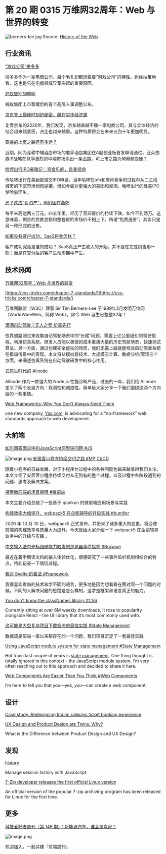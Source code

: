 # 第 20 期 0315 万维网32周年：Web 与世界的转变
![berners-lee.jpg](https://cdn.nlark.com/yuque/0/2021/jpeg/85771/1615740856379-a3e891d1-5da9-42ff-b30e-d05faf258070.jpeg#align=left&display=inline&height=321&margin=%5Bobject%20Object%5D&name=berners-lee.jpg&originHeight=1283&originWidth=2000&size=91908&status=done&style=none&width=500)
Source: [History of the Web](https://webfoundation.org/about/vision/history-of-the-web/)

## 行业资讯
[“游戏公司”拼多多](https://mp.weixin.qq.com/s/vbyNslY5YMxsFZ-dRSuadg)

拼多多作为一家电商公司，每个毛孔却都透露着“游戏公司”的特性。剥丝抽茧地看，这也是它在电商领域异军突起的重要原因。

[蚂蚁告别胡晓明](https://mp.weixin.qq.com/s/Z1BpFS9jum9Rx93IRbCxlg)

蚂蚁集团上市暂缓后的首个高层人事调整公布。

[京东登上巅峰时刻的秘密，藏在实体经济里](https://mp.weixin.qq.com/s/SUdkn9NPhn0JhsOD02zn_w)

复盘京东的2020年，我们发现，京东越来越不像一家电商公司，其与实体经济的结合越来越紧密，占比也越来越重。这种特质将会在未来五到十年更加明显。

[亚朵的上市之路还有多远？](https://mp.weixin.qq.com/s/Nuq5QL4Y_IFlq5Rvrynffw)

近期，同为深耕中端酒店市场的君亭酒店集团在A股创业板首发申请通过，亚朵依靠IP战略在竞争激烈的中端市场杀出一条血路，可上市之路为何频频受挫？

[哈啰出行IPO豪赌记：资金见底，赴美续命](https://mp.weixin.qq.com/s/F2U3L0vG15aIpbUIqpzzpw)

传哈啰出行在美秘密递交IPO申请。当年哈啰在ofo和摩拜竞争的过程中从二三线城市的下沉市场悄然逆袭，但如今面对更强大的美团和滴滴，哈啰出行的赴美IPO梦险象环生。

[房子跌成“负资产”，他们困在燕郊](https://mp.weixin.qq.com/s/kmQ5knfK9LJx3jHLaVFltg)

每平米高达两三万元，四五年里，经历了燕郊房价的持续下跌，如今不到两万。这意味着，剩余的贷款总额和整套房的市场价不相上下，所谓“免费送房”，其实只是另一种形式的出售。

[如果没有客户成功，SaaS将会怎样？](https://mp.weixin.qq.com/s/xMwzTD-6EJl3KxYm8_wbEg)

客户成功究竟是谁的成功？
SaaS真正产生收入的开始，并不是在完成销售那一刻；而是在交付后的客户生命周期中产生。

## 技术热闻
[万维网32周年：Web 与世界的转变](https://mp.weixin.qq.com/s/gsV2sweVYtJET1o03WGKBQ)


[https://css-tricks.com/chapter-7-standards/](https://css-tricks.com/chapter-7-standards/)

万维网联盟（W3C）理事 Sir Tim Berners-Lee 于1989年3月发明万维网（WorldWideWeb，简称 Web）。如今 Web 诞生已整整32年！

[滴滴自动驾驶 | 无人之竞 仿真先行](https://mp.weixin.qq.com/s/TrrGFHkqCj8mZo98aOgLYA)

依靠道路测试来收集自动驾驶场景中的“长尾”问题，需要上亿公里级别的驾驶里程。利用仿真系统，研发人员能以极低的成本重演大量的历史驾驶场景，快速测试算法。另一方面，通过创建完全虚拟的场景，我们无需上路就能检验自动驾驶系统在极端情景中的表现。本文将从模拟器技术、大规模云计算、数据分析/管理三个方面，来阐述仿真系统在自动驾驶研发中的核心作用。

[云原生时代的 Alinode](https://mp.weixin.qq.com/s/1h5yY_qMlgiuI-4Wl9uTPw)

Alinode 作为一款强大的 Node.js 性能诊断产品，过去的一年，我们给 Alinode 定义了两个发展方向：观测性和调度性，简单给大家分享一下我们围绕这两个方向做的一些事情。

[Web Frameworks: Why You Don’t Always Need Them](https://thenewstack.io/case-against-web-frameworks/)

one new company, [Yax.com](https://yax.com/), is advocating for a “no-framework” web standards approach to web development.

## 大前端
[如何回答面试中的JavaScript原型链问题 #JS](https://yanhaijing.com/javascript/2021/03/13/javascript-prototype-chain/)

![image.png](https://cdn.nlark.com/yuque/0/2021/png/85771/1615685089896-db208745-65ab-430e-ae81-e9a40f81561a.png#align=left&display=inline&height=235&margin=%5Bobject%20Object%5D&name=image.png&originHeight=1036&originWidth=1390&size=182323&status=done&style=none&width=315)
[安居客小程序持续交付之路 #MP CI/CD](https://mp.weixin.qq.com/s/ZMJ4qo8oqWP4NRm3e5xtig)

随着小程序的日益发展，对于小程序付过程中的各种问题也越来越值得我们关注，本文介绍了安居客小程序持续交付从无到有的整个过程，以及过程中各阶段遇到的问题、思考及解决方案。

[探索微前端的场景极限 #微前端](https://www.zhihu.com/column/p/355419817)

本文主要介绍总结了一些基于 qiankun 的微前端应用场景与实践

[构建效率大幅提升，webpack5 在企鹅辅导的升级实践 #bundler](https://mp.weixin.qq.com/s/P3foOrcu4StJDGdX9xavng)

2020 年 10 月 10 日，webpack5 正式发布，并带来了诸多重大的变更，将会使前端的构建效率与质量大为提升。今天就给大家介绍一下 webpack5 在企鹅辅导业务中的升级与实践 。

[中文输入法中光标跟随能力触发的浏览器事件探究 #Browser](https://mp.weixin.qq.com/s/I4kHfMHIA83bTVzQfQnw3w)

最近在着手腾讯文档的输入体验优化，顺便研究了一些事件监听机制相结合的特点，特此记录一下填坑过程。

[我对 Svelte 的看法 #Framework](https://lutaonan.com/blog/svelte/)

我很喜欢看新的技术和学不同的语言，更多地是因为想看看在面对同一个问题的时候，不同的人解决问题的思路是怎么样的，这才是框架和语言真正的魅力。

[You don't know the classNames library #CSS](https://areknawo.com/you-dont-know-the-classnames-library/)

Currently sitting at over 6M weekly downloads, it rose to popularity alongside React - the UI library that it’s most commonly used with.

[这可能是大型复杂项目下数据流的最佳实践 #State Management](https://mp.weixin.qq.com/s/4WXa_2P4qIPS0ocKoquEVw)

数据流是前端一直以来都存在的一个问题，我们项目沉淀了一套最佳实践

[Using JavaScript module system for state management #State Management](https://krasimirtsonev.com/blog/article/javascript-module-system-for-state-management)

Hot topic last couple of years is [state management](https://krasimirtsonev.com/blog/article/react-50-shades-of-state). One thing thought is totally ignored in this context - the JavaScript module system. I'm very often reaching out to this approach and decided to share it here.

[Web Components Are Easier Than You Think #Web Components](https://css-tricks.com/web-components-are-easier-than-you-think/)

I’m here to tell you that you—yes, _you_—can create a web component. 

## 设计
[Case study: Redesigning Indian railways ticket booking experience](https://uxplanet.org/designing-a-better-ui-for-irctc-ios-app-c05444929da3)


[UX Design and Product Design are Twins. Why?](https://uxplanet.org/ux-design-and-product-design-are-twins-why-824d7f5004bb)

What is the Difference between Product Design and UX Design?

## 发现
[history](https://github.com/ReactTraining/history)

Manage session history with JavaScript

[7-Zip developer releases the first official Linux version](https://www.bleepingcomputer.com/news/software/7-zip-developer-releases-the-first-official-linux-version)

An official version of the popular 7-zip archiving program has been released for Linux for the first time.

## 更多
[科技爱好者周刊（第 149 期）：新能源汽车，谁会是赢家？](http://www.ruanyifeng.com/blog/2021/03/weekly-issue-149.html)

![image.png](https://cdn.nlark.com/yuque/0/2020/png/85771/1605930034828-7fc81343-651f-4a15-8465-eebe5a23cf61.png#align=left&display=inline&height=31&margin=%5Bobject%20Object%5D&name=image.png&originHeight=90&originWidth=2186&size=14325&status=done&style=none&width=746)


欢迎加入，一起共建「前端周刊」
